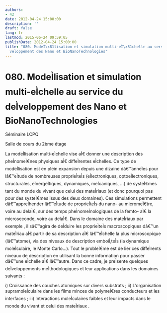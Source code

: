 ```yaml
---
authors:
- 42
date: 2012-04-24 15:00:00
description: ''
draft: false
lang: fr
lastmod: 2015-06-24 09:59:05
publishDate: 2012-04-24 15:00:00
title: "080. ModeÌ\x81lisation et simulation multi-eÌ\x81chelle au service du deÌ\x81\
  veloppement des Nano et BioNanoTechnologies"
---
```


# 080. ModeÌlisation et simulation multi-eÌchelle au service du deÌveloppement des Nano et BioNanoTechnologies

Séminaire LCPQ

Salle de cours du 2ème étage

La modeÌlisation multi-eÌchelle vise aÌ€ donner une description des pheÌnomeÌ€nes physiques aÌ€ diffeÌrentes eÌchelles. Ce type de modeÌlisation est  en plein expansion depuis une dizaine dâ€™anneÌes pour lâ€™eÌtude de nombreuses proprieÌteÌs (eÌlectroniques, optoeÌlectroniques, structurales, eÌnergeÌtiques, dynamiques, meÌcaniques, ...) de systeÌ€mes tant du monde du vivant que celui des mateÌriaux (et donc pourquoi pas pour des systeÌ€mes issus des deux domaines). Ces simulations permettent dâ€™appreÌhender lâ€™eÌtude de proprieÌteÌs du nano- au micromeÌ€tre, voire au delaÌ€, sur des temps pheÌnomeÌnologiques de la femto- aÌ€ la microseconde, voire au delaÌ€. Dans le domaine des mateÌriaux par exemple , il sâ€™agira de deÌduire les proprieÌteÌs macroscopiques dâ€™un mateÌriau aÌ€ partir de sa description aÌ€ lâ€™eÌchelle la plus microscopique (lâ€™atome), via des niveaux de description emboiÌ‚teÌs (la dynamique moleÌculaire, le Monte Carlo...). Tout le probleÌ€me est de lier ces diffeÌrents niveaux de description en utilisant la bonne information pour passer dâ€™une eÌchelle aÌ€ lâ€™autre. 
Dans ce cadre, je preÌsente quelques deÌveloppements meÌthodologiques et  leur applications dans les domaines suivants :
 
i) Croissance des couches atomiques sur divers substrats ; 
ii) L'organisation supramoleÌculaire dans les films minces de polymeÌ€res 
conducteurs et les interfaces ; 
iii) Interactions moleÌculaires faibles et leur impacts dans le monde du vivant et celui des mateÌriaux . 

